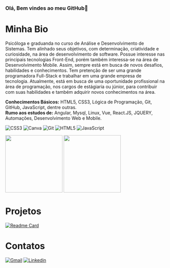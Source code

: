 ### Olá, Bem vindes ao meu GitHub👋

# Minha Bio

Psicóloga e graduanda no curso de Análise e Desenvolvimento de Sistemas. Tem alinhado seus objetivos, com determinação, criatividade e curiosidade, na área de desenvolvimento de software. Possue interesse nas principais tecnologias Front-End, porém também interessa-se na área de Desenvolvimento Mobile. Assim, sempre está em busca de novos desafios, habilidades e conhecimentos. Tem pretenção de ser uma grande programadora Full-Stack e trabalhar em uma grande empresa de tecnologia. Atualmente, está em busca de uma oportunidade profissional na área de programação, nos cargos de estágiaria ou júnior, para contribuir com suas habilidades e também adquirir novos conhecimentos na área.

<b>Conhecimentos Básicos:</b> HTML5, CSS3, Lógica de Programação, Git, GitHub, JavaScript, dentre outras. <br>
<b>Rumo aos estudos de:</b> Angular, Mysql, Linux, Vue, React.JS, JQUERY, Automações, Desenvolvimento Web e Mobile.

![CSS3](https://img.shields.io/badge/CSS3-1572B6?style=for-the-badge&logo=css3&logoColor=white)
![Canva](https://img.shields.io/badge/Canva-%2300C4CC.svg?&style=for-the-badge&logo=Canva&logoColor=white)
![Git](https://img.shields.io/badge/GIT-E44C30?style=for-the-badge&logo=git&logoColor=white)
![HTML5](https://img.shields.io/badge/HTML5-E34F26?style=for-the-badge&logo=html5&logoColor=white)
![JavaScript](https://img.shields.io/badge/JavaScript-323330?style=for-the-badge&logo=javascript&logoColor=F7DF1E)

<div>
<img height="180em" src="https://github-readme-stats.vercel.app/api?username=meaeduarda&show_icons-true&theme=midnight-purple&include_all_commits=true&count_private=true"/>
<img height="180em" src="http://github-readme-stats.vercel.app/api/top-langs?username=meaeduarda&layout=compact&langs_count=16&theme=midnight-purple"/>
</div>

# Projetos

[![Readme Card](https://github-readme-stats.vercel.app/api/pin/?username=meaeduarda&repo=meaeduardacurriculogithub.io&theme=midnight-purple)](https://github.com/meaeduarda/meaeduardacurriculogithub.io)

# Contatos
<a href="https://mail.google.com/mail/u/0/#sent?compose=GTvVlcSHwsMmrTJrfCVBNHSBtCvhDWkbwfPHxLNTtkqFgdNGVzDqlvCFmLGSrZLQTFpZKMHNPxVzj" target="_blank">![Gmail](https://img.shields.io/badge/Gmail-D14836?style=for-the-badge&logo=gmail&logoColor=white)</a>
<a href="https://www.linkedin.com/in/maria-eduarda-araújo-724bb71ba/" target="_blank">![Linkedin](https://img.shields.io/badge/LinkedIn-0077B5?style=for-the-badge&logo=linkedin&logoColor=white)</a>







